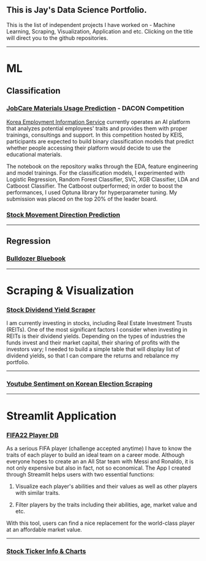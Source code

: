 ## This is Jay's Data Science Portfolio.

This is the list of independent projects I have worked on - Machine Learning, Scraping, Visualization, Application and etc. 
Clicking on the title will direct you to the github repositories.

---

# ML

## Classification
### [JobCare Materials Usage Prediction](https://github.com/jayhoneylee527/Job-Recommendation-Manual-Usage-Prediction) - DACON Competition ###

[Korea Employment Information Service](http://www.keis.or.kr) currently operates an AI platform that analyzes potential employees' traits and provides them with proper trainings, consultings and support. In this competition hosted by KEIS, participants are expected to build binary classification models that predict whether people accessing their platform would decide to use the educational materials.

The notebook on the repository walks through the EDA, feature engineering and model trainings. For the classification models, I experimented with Logistic Regression, Random Forest Classifier, SVC, XGB Classifier, LDA and Catboost Classifier. The Catboost outperformed; in order to boost the performances, I used Optuna library for hyperparameter tuning. My submission was placed on the top 20% of the leader board. 

### [Stock Movement Direction Prediction](https://github.com/jayhoneylee527/Stock_Price_Movement_Prediction) ###

---
## Regression
### [Bulldozer Bluebook](https://github.com/jayhoneylee527/Bulldozer-Price-Prediction) ### 

---
# Scraping & Visualization
### [Stock Dividend Yield Scraper](https://github.com/jayhoneylee527/Stock-Dividend-Yield-Scraper) ###

I am currently investing in stocks, including Real Estate Investment Trusts (REITs). One of the most significant factors I consider when investing in REITs is their dividend yields. Depending on the types of industries the funds invest and their market capital, their sharing of profits with the investors vary; I needed to build a simple table that will display list of dividend yields, so that I can compare the returns and rebalance my portfolio.  

---

### [Youtube Sentiment on Korean Election Scraping](https://github.com/jayhoneylee527/Seoul-Mayor-By-Election-Sentiment-Analysis) ###
---
# Streamlit Application 
###  [FIFA22 Player DB](https://github.com/jayhoneylee527/FIFA22-PlayerDB) ###

As a serious FIFA player (challenge accepted anytime) I have to know the traits of each player to build an ideal team on a career mode. Although everyone hopes to create an an All Star team with Messi and Ronaldo, it is not only expensive but also in fact, not so economical. The App I created through Streamlit helps users with two essential functions:

1) Visualize each player's abilities and their values as well as other players with similar traits.

2) Filter players by the traits including their abilities, age, market value and etc.  

With this tool, users can find a nice replacement for the world-class player at an affordable market value.  

---
### [Stock Ticker Info & Charts](https://github.com/jayhoneylee527/Streamlit-TickerInfo_ARIMA) ###

